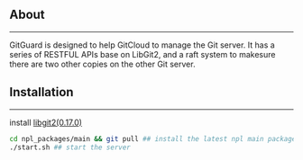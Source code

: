 
## About
---
GitGuard is designed to help GitCloud to manage the Git server. It has a series of RESTFUL APIs base on LibGit2, and a raft system to makesure there are two other copies on the other Git server.

## Installation
---

install [libgit2(0.17.0)](https://github.com/libgit2/libgit2/tree/v0.17.0)

```bash
cd npl_packages/main && git pull ## install the latest npl main packages
./start.sh ## start the server
```